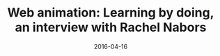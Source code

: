 ---
title: "Web animation: Learning by doing, an interview with Rachel Nabors"
date: 2016-04-16
url: http://motionographer.com/2016/04/19/web-animation-learning-by-doing-an-interview-with-rachel-nabors/
image:
publication: Motionographer
type:
    - article
    - interview
---